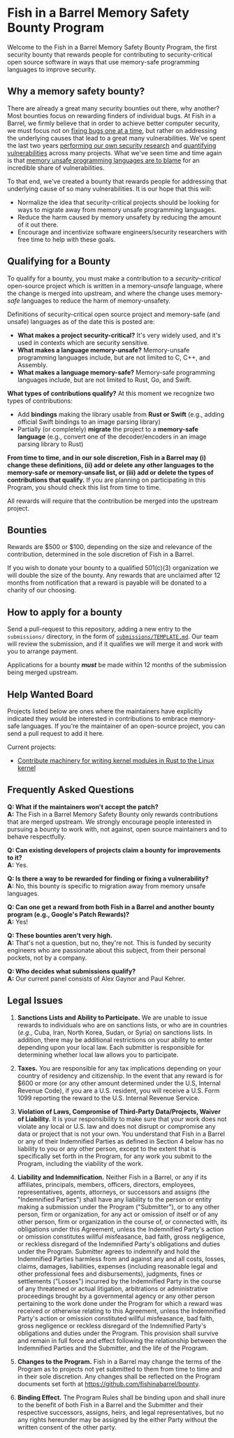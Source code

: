 # Fish in a Barrel Memory Safety Bounty Program

Welcome to the Fish in a Barrel Memory Safety Bounty Program, the first
security bounty that rewards people for contributing to security-critical open
source software in ways that use memory-safe programming languages to improve
security.

## Why a memory safety bounty?

There are already a great many security bounties out there, why another? Most
bounties focus on rewarding finders of individual bugs. At Fish in a Barrel, we
firmly believe that in order to achieve better computer security, we must focus
not on
[fixing bugs one at a time](https://www.youtube.com/watch?v=py2qmGbyhlw#t=23m36s),
but rather on addressing the underlying causes that lead to a great many
vulnerabilities. We've spent the last two years
[performing our own security research](https://bugs.chromium.org/p/oss-fuzz/issues/list?can=1&q=-Type%3DBuild-Failure+status%3AVerified+label%3AProj-imagemagick%2CProj-graphicsmagick%2CProj-gnutls%2CProj-libjpeg-turbo%2CProj-libssh%2CProj-libyaml%2CProj-mupdf%2CProj-systemd%2CProj-libgd%2CProj-libexif%2CProj-vorbis%2CProj-msgpack-c%2CProj-json-c%2CProj-libsodium%2CProj-poppler%2CProj-libgit2%2CProj-libtiff%2CProj-libcbor%2CProj-mercurial%2CProj-avahi&sort=-modified&colspec=ID+Type+Component+Status+Library+Reported+Owner+Summary+Modified&x=type&y=proj&mode=grid&cells=counts)
and [quantifying vulnerabilities](https://twitter.com/LazyFishBarrel) across
many projects. What we've seen time and time again is that [memory unsafe
programming languages are to blame](https://alexgaynor.net/2020/may/27/science-on-memory-unsafety-and-security/)
for an incredible share of vulnerabilities.

To that end, we've created a bounty that rewards people for addressing that
underlying cause of so many vulnerabilities. It is our hope that this will:

- Normalize the idea that security-critical projects should be looking for ways
  to migrate away from memory unsafe programming languages.
- Reduce the harm caused by memory unsafety by reducing the amount of it out
  there.
- Encourage and incentivize software engineers/security researchers with free
  time to help with these goals.

## Qualifying for a Bounty

To qualify for a bounty, you must make a contribution to a _security-critical_
open-source project which is written in a memory-_unsafe_ language, where the
change is merged into upstream, and where the change uses memory-_safe_
languages to reduce the harm of memory-unsafety.

Definitions of security-critical open source project and memory-safe (and
unsafe) languages as of the date this is posted are:

- **What makes a project security-critical?** It's very widely used, and it's
  used in contexts which are security sensitive.
- **What makes a language memory-unsafe?** Memory-unsafe programming
  languages include, but are not limited to C, C++, and Assembly.  
- **What makes a language memory-safe?** Memory-safe programming languages
  include, but are not limited to Rust, Go, and Swift.


**What types of contributions qualify?** At this moment we recognize two types of contributions:

- Add **bindings** making the library usable from **Rust or Swift** (e.g., adding
  official Swift bindings to an image parsing library)
- Partially (or completely) **migrate** the project to a **memory-safe language**
  (e.g., convert one of the decoder/encoders in an image parsing library to
  Rust)

**From time to time, and in our sole discretion, Fish in a Barrel may (i)
change these definitions, (ii) add or delete any other languages to the
memory-safe or memory-unsafe list, or (iii) add or delete the types of
contributions that qualify.** If you are planning on participating in this
Program, you should check this list from time to time.

All rewards will require that the contribution be merged into the upstream
project.

## Bounties

Rewards are $500 or $100, depending on the size and relevance of the
contribution, determined in the sole discretion of Fish in a Barrel. 

If you wish to donate your bounty to a qualified 501(c)(3) organization we will double the
size of the bounty. Any rewards that are unclaimed after 12 months from
notification that a reward is payable will be donated to a charity of our
choosing.

## How to apply for a bounty

Send a pull-request to this repository, adding a new entry to the
`submissions/` directory, in the form of
[`submissions/TEMPLATE.md`](submissions/TEMPLATE.md). Our team will review the
submission, and if it qualifies we will merge it and work with you to arrange
payment.

Applications for a bounty **_must_** be made within 12 months of the submission
being merged upstream.

## Help Wanted Board

Projects listed below are ones where the maintainers have explicitly indicated
they would be interested in contributions to embrace memory-safe languages. If
you're the maintainer of an open-source project, you can send a pull request to
add it here.

Current projects:

- [Contribute machinery for writing kernel modules in Rust to the Linux kernel](https://lkml.org/lkml/2020/7/9/952)

## Frequently Asked Questions

**Q: What if the maintainers won't accept the patch?**  
**A:** The Fish in a Barrel Memory Safety Bounty only rewards contributions
that are merged upstream. We strongly encourage people interested in pursuing a
bounty to work with, not against, open source maintainers and to behave
respectfully.

**Q: Can existing developers of projects claim a bounty for improvements to
it?**  
**A:** Yes.

**Q: Is there a way to be rewarded for finding or fixing a vulnerability?**  
**A:** No, this bounty is specific to migration away from memory unsafe
languages.

**Q: Can one get a reward from both Fish in a Barrel and another bounty program
(e.g., Google's Patch Rewards)?**  
**A:** Yes!

**Q: These bounties aren't very high.**  
**A:** That's not a question, but no, they're not. This is funded by security
engineers who are passionate about this subject, from their personal pockets,
not by a company.

**Q: Who decides what submissions qualify?**  
**A:** Our current panel consists of Alex Gaynor and Paul Kehrer.

## Legal Issues

1. **Sanctions Lists and Ability to Participate.** We are unable to issue rewards to individuals who are on sanctions lists, or who are in countries (_e.g._, Cuba, Iran, North Korea, Sudan, or Syria) on sanctions lists. In addition, there may be additional restrictions on your ability to enter depending upon your local law. Each submitter is responsible for determining whether local law allows you to participate.

2. **Taxes.** You are responsible for any tax implications depending on your country of residency and citizenship. In the event that any reward is for $600 or more (or any other amount determined under the U.S, Internal Revenue Code), if you are a U.S. resident, you will receive a U.S. Form 1099 reporting the reward to the U.S. Internal Revenue Service.

3. **Violation of Laws, Compromise of Third-Party Data/Projects, Waiver of Liability.** It is your responsibility to make sure that your work does not violate any local or U.S. law and does not disrupt or compromise any data or project that is not your own. You understand that Fish in a Barrel or any of their Indemnified Parties as defined in Section 4 below has no liability to you or any other person, except to the extent that is specifically set forth in the Program, for any work you submit to the Program, including the viability of the work.

4. **Liability and Indemnification.** Neither Fish in a Barrel, or any if its affiliates, principals, members, officers, directors, employees, representatives, agents, attorneys, or successors and assigns (the "Indemnified Parties") shall have any liability to the person or entity making a submission under the Program ("Submitter"), or to any other person, firm or organization, for any act or omission of itself or of any other person, firm or organization in the course of, or connected with, its obligations under this Agreement, unless the Indemnified Party's action or omission constitutes willful misfeasance, bad faith, gross negligence, or reckless disregard of the Indemnified Party's obligations and duties under the Program. Submitter agrees to indemnify and hold the Indemnified Parties harmless from and against any and all costs, losses, claims, damages, liabilities, expenses (including reasonable legal and other professional fees and disbursements), judgments, fines or settlements ("Losses") incurred by the Indemnified Party in the course of any threatened or actual litigation, arbitrations or administrative proceedings brought by a governmental agency or any other person pertaining to the work done under the Program for which a reward was received or otherwise relating to this Agreement, unless the Indemnified Party's action or omission constituted willful misfeasance, bad faith, gross negligence or reckless disregard of the Indemnified Party's obligations and duties under the Program. This provision shall survive and remain in full force and effect following the relationship between the Indemnified Parties and the Submitter, and the life of the Program.

5. **Changes to the Program.** Fish in a Barrel may change the terms of the Program as to projects not yet submitted to them from time to time and in their sole discretion. Any changes shall be reflected on the Program documents set forth at https://github.com/fishinabarrel/bounty.

6. **Binding Effect.** The Program Rules shall be binding upon and shall inure to the benefit of both Fish in a Barrel and the Submitter and their respective successors, assigns, heirs, and legal representatives, but no any rights hereunder may be assigned by the either Party without the written consent of the other party.
